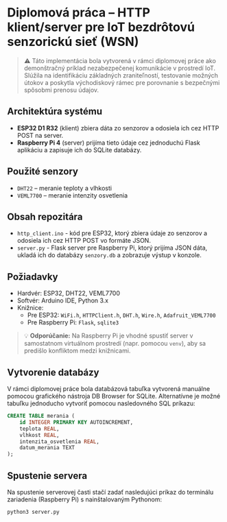 # Diplomová práca – HTTP klient/server pre IoT bezdrôtovú senzorickú sieť (WSN)

> ⚠️ Táto implementácia bola vytvorená v rámci diplomovej práce ako demonštračný príklad nezabezpečenej komunikácie v prostredí IoT. Slúžila na identifikáciu základných zraniteľností, testovanie možných útokov a poskytla východiskový rámec pre porovnanie s bezpečnými spôsobmi prenosu údajov.

## Architektúra systému

- **ESP32 D1 R32** (klient) zbiera dáta zo senzorov a odosiela ich cez HTTP POST na server.
- **Raspberry Pi 4** (server) prijíma tieto údaje cez jednoduchú Flask aplikáciu a zapisuje ich do SQLite databázy.

## Použité senzory

- `DHT22` – meranie teploty a vlhkosti
- `VEML7700` – meranie intenzity osvetlenia

## Obsah repozitára

- `http_client.ino` - kód pre ESP32, ktorý zbiera údaje zo senzorov a odosiela ich cez HTTP POST vo formáte JSON.
- `server.py` - Flask server pre Raspberry Pi, ktorý prijíma JSON dáta, ukladá ich do databázy `senzory.db` a zobrazuje výstup v konzole.

## Požiadavky

- Hardvér: ESP32, DHT22, VEML7700
- Softvér: Arduino IDE, Python 3.x
- Knižnice:
  - Pre ESP32: `WiFi.h`, `HTTPClient.h`, `DHT.h`, `Wire.h`, `Adafruit_VEML7700`
  - Pre Raspberry Pi: `Flask`, `sqlite3`
 
> 💡 **Odporúčanie:** Na Raspberry Pi je vhodné spustiť server v samostatnom virtuálnom prostredí (napr. pomocou `venv`), aby sa predišlo konfliktom medzi knižnicami.

## Vytvorenie databázy

V rámci diplomovej práce bola databázová tabuľka vytvorená manuálne pomocou grafického nástroja DB Browser for SQLite. 
Alternatívne je možné tabuľku jednoducho vytvoriť pomocou nasledovného SQL príkazu:

```sql
CREATE TABLE merania (
    id INTEGER PRIMARY KEY AUTOINCREMENT,
    teplota REAL,
    vlhkost REAL,
    intenzita_osvetlenia REAL,
    datum_merania TEXT
);
```

## Spustenie servera

Na spustenie serverovej časti stačí zadať nasledujúci príkaz do terminálu zariadenia (Raspberry Pi) s nainštalovaným Pythonom:

```bash
python3 server.py

